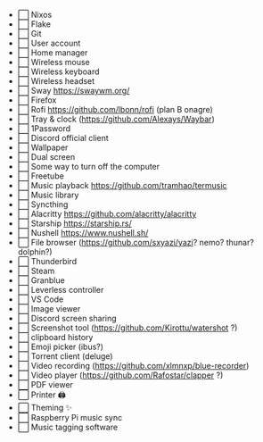 - ⬜ Nixos
- ⬜ Flake
- ⬜ Git
- ⬜ User account
- ⬜ Home manager
- ⬜ Wireless mouse
- ⬜ Wireless keyboard
- ⬜ Wireless headset
- ⬜ Sway https://swaywm.org/
- ⬜ Firefox
- ⬜ Rofi https://github.com/lbonn/rofi (plan B onagre)
- ⬜ Tray & clock (https://github.com/Alexays/Waybar)
- ⬜ 1Password
- ⬜ Discord official client
- ⬜ Wallpaper
- ⬜ Dual screen
- ⬜ Some way to turn off the computer
- ⬜ Freetube
- ⬜ Music playback https://github.com/tramhao/termusic
- ⬜ Music library
- ⬜ Syncthing
- ⬜ Alacritty https://github.com/alacritty/alacritty
- ⬜ Starship https://starship.rs/
- ⬜ Nushell https://www.nushell.sh/
- ⬜ File browser (https://github.com/sxyazi/yazi? nemo? thunar? dolphin?)
- ⬜ Thunderbird
- ⬜ Steam
- ⬜ Granblue
- ⬜ Leverless controller
- ⬜ VS Code
- ⬜ Image viewer
- ⬜ Discord screen sharing
- ⬜ Screenshot tool (https://github.com/Kirottu/watershot ?)
- ⬜ clipboard history
- ⬜ Emoji picker (ibus?)
- ⬜ Torrent client (deluge)
- ⬜ Video recording (https://github.com/xlmnxp/blue-recorder)
- ⬜ Video player (https://github.com/Rafostar/clapper ?)
- ⬜ PDF viewer
- ⬜ Printer 🖨
- ⬜ Theming ✨
- ⬜ Raspberry Pi music sync
- ⬜ Music tagging software

